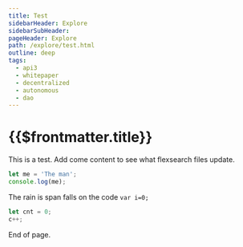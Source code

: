 ```yaml
---
title: Test
sidebarHeader: Explore
sidebarSubHeader:
pageHeader: Explore
path: /explore/test.html
outline: deep
tags:
  - api3
  - whitepaper
  - decentralized
  - autonomous
  - dao
---
```


<PageHeader/>

# {{$frontmatter.title}}

This is a test. Add come content to see what flexsearch files update.

```js
let me = 'The man';
console.log(me);
```

The rain is span falls on the code `var i=0;`

```js
let cnt = 0;
c++;
```

End of page.
